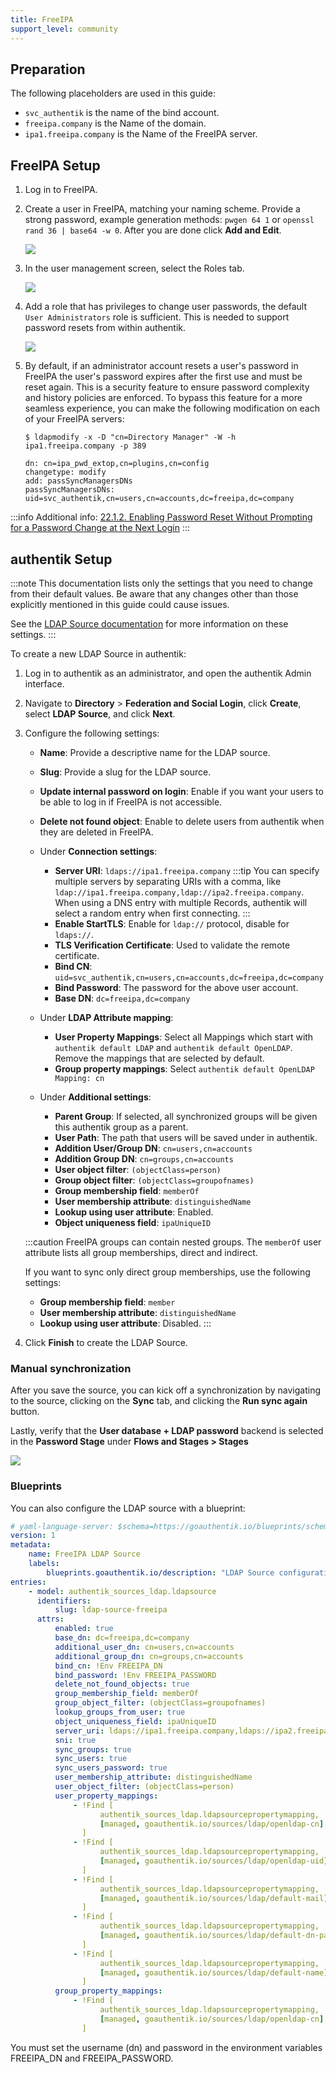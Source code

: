 ```yaml
---
title: FreeIPA
support_level: community
---
```


## Preparation

The following placeholders are used in this guide:

- `svc_authentik` is the name of the bind account.
- `freeipa.company` is the Name of the domain.
- `ipa1.freeipa.company` is the Name of the FreeIPA server.

## FreeIPA Setup

1. Log in to FreeIPA.

2. Create a user in FreeIPA, matching your naming scheme. Provide a strong password, example generation methods: `pwgen 64 1` or `openssl rand 36 | base64 -w 0`. After you are done click **Add and Edit**.

    ![](./01_user_create.png)

3. In the user management screen, select the Roles tab.

    ![](./02_user_roles.png)

4. Add a role that has privileges to change user passwords, the default `User Administrators` role is sufficient. This is needed to support password resets from within authentik.

    ![](./03_add_user_role.png)

5. By default, if an administrator account resets a user's password in FreeIPA the user's password expires after the first use and must be reset again. This is a security feature to ensure password complexity and history policies are enforced. To bypass this feature for a more seamless experience, you can make the following modification on each of your FreeIPA servers:

    ```
    $ ldapmodify -x -D "cn=Directory Manager" -W -h ipa1.freeipa.company -p 389

    dn: cn=ipa_pwd_extop,cn=plugins,cn=config
    changetype: modify
    add: passSyncManagersDNs
    passSyncManagersDNs: uid=svc_authentik,cn=users,cn=accounts,dc=freeipa,dc=company
    ```

:::info
Additional info: [22.1.2. Enabling Password Reset Without Prompting for a Password Change at the Next Login](https://access.redhat.com/documentation/en-us/red_hat_enterprise_linux/7/html/linux_domain_identity_authentication_and_policy_guide/user-authentication#user-passwords-no-expiry)
:::

## authentik Setup

:::note
This documentation lists only the settings that you need to change from their default values. Be aware that any changes other than those explicitly mentioned in this guide could cause issues.

See the [LDAP Source documentation](../../protocols/ldap) for more information on these settings.
:::

To create a new LDAP Source in authentik:

1. Log in to authentik as an administrator, and open the authentik Admin interface.
2. Navigate to **Directory** > **Federation and Social Login**, click **Create**, select **LDAP Source**, and click **Next**.
3. Configure the following settings:
    - **Name**: Provide a descriptive name for the LDAP source.
    - **Slug**: Provide a slug for the LDAP source.
    - **Update internal password on login**: Enable if you want your users to be able to log in if FreeIPA is not accessible.
    - **Delete not found object**: Enable to delete users from authentik when they are deleted in FreeIPA.

    - Under **Connection settings**:
        - **Server URI**: `ldaps://ipa1.freeipa.company`
          :::tip
          You can specify multiple servers by separating URIs with a comma, like `ldap://ipa1.freeipa.company,ldap://ipa2.freeipa.company`. When using a DNS entry with multiple Records, authentik will select a random entry when first connecting.
          :::
        - **Enable StartTLS**: Enable for `ldap://` protocol, disable for `ldaps://`.
        - **TLS Verification Certificate**: Used to validate the remote certificate.
        - **Bind CN**: `uid=svc_authentik,cn=users,cn=accounts,dc=freeipa,dc=company`
        - **Bind Password**: The password for the above user account.
        - **Base DN**: `dc=freeipa,dc=company`

    - Under **LDAP Attribute mapping**:
        - **User Property Mappings**: Select all Mappings which start with `authentik default LDAP` and `authentik default OpenLDAP`. Remove the mappings that are selected by default.
        - **Group property mappings**: Select `authentik default OpenLDAP Mapping: cn`

    - Under **Additional settings**:
        - **Parent Group**: If selected, all synchronized groups will be given this authentik group as a parent.
        - **User Path**: The path that users will be saved under in authentik.
        - **Addition User/Group DN**: `cn=users,cn=accounts`
        - **Addition Group DN**: `cn=groups,cn=accounts`
        - **User object filter**: `(objectClass=person)`
        - **Group object filter**: `(objectClass=groupofnames)`
        - **Group membership field**: `memberOf`
        - **User membership attribute**: `distinguishedName`
        - **Lookup using user attribute**: Enabled.
        - **Object uniqueness field**: `ipaUniqueID`

    :::caution
    FreeIPA groups can contain nested groups. The `memberOf` user attribute lists all group memberships, direct and indirect.

    If you want to sync only direct group memberships, use the following settings:
    - **Group membership field**: `member`
    - **User membership attribute**: `distinguishedName`
    - **Lookup using user attribute**: Disabled.
      :::

4. Click **Finish** to create the LDAP Source.

### Manual synchronization

After you save the source, you can kick off a synchronization by navigating to the source, clicking on the **Sync** tab, and clicking the **Run sync again** button.

Lastly, verify that the **User database + LDAP password** backend is selected in the **Password Stage** under **Flows and Stages > Stages**

![](./07_password_stage.png)

### Blueprints

You can also configure the LDAP source with a blueprint:

```yaml
# yaml-language-server: $schema=https://goauthentik.io/blueprints/schema.json
version: 1
metadata:
    name: FreeIPA LDAP Source
    labels:
        blueprints.goauthentik.io/description: "LDAP Source configuration for FreeIPA"
entries:
    - model: authentik_sources_ldap.ldapsource
      identifiers:
          slug: ldap-source-freeipa
      attrs:
          enabled: true
          base_dn: dc=freeipa,dc=company
          additional_user_dn: cn=users,cn=accounts
          additional_group_dn: cn=groups,cn=accounts
          bind_cn: !Env FREEIPA_DN
          bind_password: !Env FREEIPA_PASSWORD
          delete_not_found_objects: true
          group_membership_field: memberOf
          group_object_filter: (objectClass=groupofnames)
          lookup_groups_from_user: true
          object_uniqueness_field: ipaUniqueID
          server_uri: ldaps://ipa1.freeipa.company,ldaps://ipa2.freeipa.company
          sni: true
          sync_groups: true
          sync_users: true
          sync_users_password: true
          user_membership_attribute: distinguishedName
          user_object_filter: (objectClass=person)
          user_property_mappings:
              - !Find [
                    authentik_sources_ldap.ldapsourcepropertymapping,
                    [managed, goauthentik.io/sources/ldap/openldap-cn],
                ]
              - !Find [
                    authentik_sources_ldap.ldapsourcepropertymapping,
                    [managed, goauthentik.io/sources/ldap/openldap-uid],
                ]
              - !Find [
                    authentik_sources_ldap.ldapsourcepropertymapping,
                    [managed, goauthentik.io/sources/ldap/default-mail],
                ]
              - !Find [
                    authentik_sources_ldap.ldapsourcepropertymapping,
                    [managed, goauthentik.io/sources/ldap/default-dn-path],
                ]
              - !Find [
                    authentik_sources_ldap.ldapsourcepropertymapping,
                    [managed, goauthentik.io/sources/ldap/default-name],
                ]
          group_property_mappings:
              - !Find [
                    authentik_sources_ldap.ldapsourcepropertymapping,
                    [managed, goauthentik.io/sources/ldap/openldap-cn],
                ]
```

You must set the username (dn) and password in the environment variables FREEIPA_DN and FREEIPA_PASSWORD.
